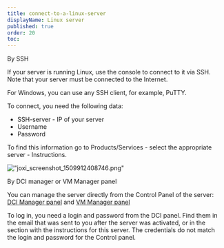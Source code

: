 ```yaml
---
title: connect-to-a-linux-server
displayName: Linux server
published: true
order: 20
toc:
---
```


By SSH


If your server is running Linux, use the console to connect to it via SSH. Note that your server must be connected to the Internet.


For Windows, you can use any SSH client, for example, PuTTY.


To connect, you need the following data:


*   SSH-server - IP of your server
*   Username
*   Password


To find this information go to Products/Services - select the appropriate server - Instructions.


![\"joxi_screenshot_1509912408746.png\"](\"https://support.gcore.com/hc/article_attachments/115010305285/joxi_screenshot_1509912408746.png\")


By DCI manager or VM Manager panel


You can manage the server directly from the Control Panel of the server: [DCI Manager panel](\"https://dci-ed.gcore.lu/dcimgr\") and [VM Manager panel](\"https://kvmmgr.gcore.lu/vmmgr?sfrom=loginform\")


To log in, you need a login and password from the DCI panel. Find them in the email that was sent to you after the server was activated, or in the section with the instructions for this server. The credentials do not match the login and password for the Control panel.